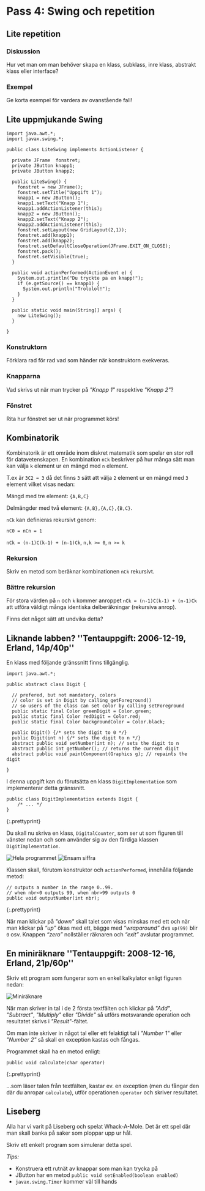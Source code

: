 Pass 4: Swing och repetition
============================

Lite repetition
---------------

### Diskussion

Hur vet man om man behöver skapa en klass, subklass, inre klass, abstrakt klass eller interface? 

### Exempel

Ge korta exempel för vardera av ovanstående fall!

Lite uppmjukande Swing
----------------------

    import java.awt.*;
    import javax.swing.*;

    public class LiteSwing implements ActionListener {

      private JFrame  fonstret;
      private JButton knapp1;
      private JButton knapp2;

      public LiteSwing() {
        fonstret = new JFrame();
        fonstret.setTitle("Uppgift 1");
        knapp1 = new JButton();
        knapp1.setText("Knapp 1");
        knapp1.addActionListener(this);
        knapp2 = new JButton();
        knapp2.setText("Knapp 2");
        knapp2.addActionListener(this);
        fonstret.setLayout(new GridLayout(2,1));
        fonstret.add(knapp1);
        fonstret.add(knapp2);
        fonstret.setDefaultCloseOperation(JFrame.EXIT_ON_CLOSE);
        fonstret.pack();
        fonstret.setVisible(true);
      }

      public void actionPerformed(ActionEvent e) {
        System.out.println("Du tryckte pa en knapp!");
        if (e.getSource() == knapp1) {
          System.out.println("Trololol!");
        }
      }

      public static void main(String[] args) {
        new LiteSwing();
      }

    }

### Konstruktorn
    
Förklara rad för rad vad som händer när konstruktorn exekveras.
	
### Knapparna
    
Vad skrivs ut när man trycker på *"Knapp 1"* respektive *"Knapp 2"*?
	
### Fönstret 

Rita hur fönstret ser ut när programmet körs!
	
Kombinatorik
------------

Kombinatorik är ett område inom diskret matematik som spelar en stor roll för datavetenskapen. En kombination `nCk` beskriver på hur många sätt man kan välja `k` element ur en mängd med `n` element.

T.ex är `3C2 = 3` då det finns `3` sätt att välja `2` element ur en mängd med `3` element vilket visas nedan:
	
Mängd med tre element: `{A,B,C}`

Delmängder med två element: `{A,B},{A,C},{B,C}`.

`nCk` kan definieras rekursivt genom:

`nC0 = nCn = 1`

`nCk = (n-1)C(k-1) + (n-1)Ck`, `n,k >= 0`, `n >= k`

### Rekursion

Skriv en metod som beräknar kombinationen `nCk` rekursivt.

### Bättre rekursion
	
För stora värden på `n` och `k` kommer anroppet `nCk = (n-1)C(k-1) + (n-1)Ck` att utföra väldigt många identiska delberäkningar (rekursiva anrop).  

Finns det något sätt att undvika detta?

Liknande labben? ''Tentauppgift: 2006-12-19, Erland, 14p/40p''
--------------------------------------------------------------

En klass med följande gränssnitt finns tillgänglig.

    import java.awt.*;

    public abstract class Digit {

      // prefered, but not mandatory, colors
      // color is set in Digit by calling getForeground()
      // so users of the class can set color by calling setForeground
      public static final Color greenDigit = Color.green;
      public static final Color redDigit = Color.red;
      public static final Color backgroundColor = Color.black;

      public Digit() {/* sets the digit to 0 */}
      public Digit(int n) {/* sets the digit to n */}
      abstract public void setNumber(int n); // sets the digit to n
      abstract public int getNumber(); // returns the current digit
      abstract public void paintComponent(Graphics g); // repaints the digit

    }

I denna uppgift kan du förutsätta en klass `DigitImplementation` som implementerar detta gränssnitt.

    public class DigitImplementation extends Digit {
        /* ... */
    }
{:.prettyprint}

Du skall nu skriva en klass, `DigitalCounter`, som ser ut som figuren till vänster nedan och som använder sig av den färdiga klassen `DigitImplementation`.

![Hela programmet](/2012/op/erfarna/pass4/tentadigit2.png) ![Ensam siffra](/2012/op/erfarna/pass4/tentadigit.png) 

Klassen skall, förutom konstruktor och `actionPerformed`, innehålla följande metod:

    // outputs a number in the range 0..99.
    // when nbr<0 outputs 99, when nbr>99 outputs 0
    public void outputNumber(int nbr);
{:.prettyprint}

När man klickar på *"down"* skall talet som visas minskas med ett och när man klickar på *“up”* ökas med ett, bägge med *“wraparound”* dvs `up(99)` blir `0` osv. Knappen *“zero”* nollställer räknaren och *“exit”* avslutar programmet.

En miniräknare ''Tentauppgift: 2008-12-16, Erland, 21p/60p''
------------------------------------------------------------

Skriv ett program som fungerar som en enkel kalkylator enligt figuren nedan:

![Miniräknare](/2012/op/erfarna/pass4/tentacounter.png)

När man skriver in tal i de 2 första textfälten och klickar på *"Add"*, *"Subtract"*, *"Multiply"* eller *"Divide"* så utförs motsvarande operation och resultatet skrivs i *"Result"*-fältet. 

Om man inte skriver in något tal eller ett felaktigt tal i *"Number 1"* eller *"Number 2"* så skall en exception kastas och fångas. 

Programmet skall ha en metod enligt:

    public void calculate(char operator) 
{:.prettyprint}
    
...som läser talen från textfälten, kastar ev. en exception (men du fångar den där du anropar `calculate`), utför operationen `operator` och skriver resultatet.

Liseberg
--------

Alla har vi varit på Liseberg och spelat Whack-A-Mole. Det är ett spel där man skall banka på saker som ploppar upp ur hål. 

Skriv ett enkelt program som simulerar detta spel.

*Tips:*

+ Konstruera ett rutnät av knappar som man kan trycka på
+ JButton har en metod `public void setEnabled(boolean enabled)`
+ `javax.swing.Timer` kommer väl till hands
